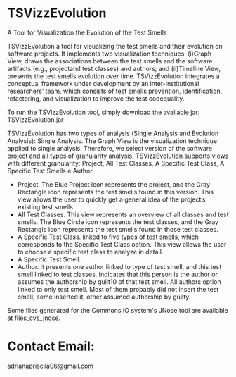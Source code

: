 # TSVizzEvolution
A Tool for Visualization the Evolution of the Test Smells

TSVizzEvolution a tool for visualizing the test smells and their evolution on software projects. 
It implements two visualization techniques: (i)Graph View, draws the associations between the test smells and the software artifacts (e.g., projectand test classes) and authors; and (ii)Timeline View, presents the test smells evolution over time.
TSVizzEvolution integrates a conceptual framework under development by an inter-institutional researchers’ team, which consists of test smells prevention, identification, refactoring, and visualization to improve the test codequality. 

To run the TSVizzEvolution tool, simply download the available jar: TSVizzEvolution.jar

TSVizzEvolution has two types of analysis (Single Analysis and Evolution Analysis):
  Single Analysis. The Graph View is the visualization technique applied to single analysis. Therefore, we select version of the software
project and all types of granularity analysis. TSVizzEvolution supports views with different granularity: Project, All Test Classes, A Specific Test Class, A Specific Test Smells e Author. 
  - Project. The Blue Project icon represents the project, and the Gray Rectangle icon represents the test smells found in this version. This view allows
the user to quickly get a general idea of the project’s existing test smells. 
  - All Test Classes. This view represents an overview of all classes and test smells. The Blue Circle icon represents the test classes, and the Gray Rectangle icon represents the test smells found in those test classes.
  - A Specific Test Class. linked to five types of test smells, which corresponds to the Specific Test Class option. This view allows the user to choose a specific test class to analyze in detail.
  - A Specific Test Smell. 
  - Author. It presents one author linked to type of test smell, and this test smell linked to test classes. Indicates that this person is the author or assumes the authorship by guilt10 of that test smell. All authors option linked to only test smell. Most of them probably did not insert the test
smell; some inserted it, other assumed authorship by guilty.


Some files generated for the Commons IO system's JNose tool are available at files_cvs_jnose.

# Contact Email:
adrianapriscila06@gmail.com
